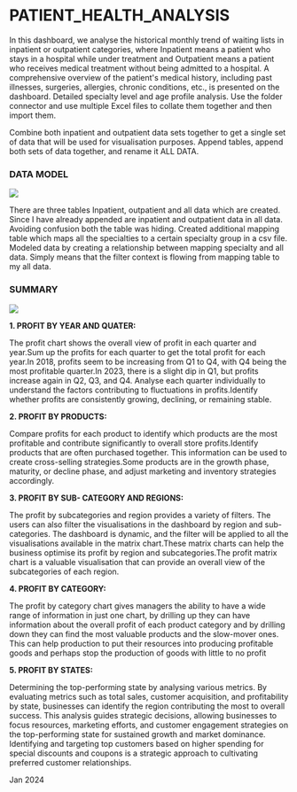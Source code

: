 # PATIENT_HEALTH_ANALYSIS
<p>In this dashboard, we analyse the historical monthly trend of waiting lists in inpatient or outpatient categories, where Inpatient means a patient who stays in a hospital while under treatment and Outpatient means a patient who receives medical treatment without being admitted to a hospital. A comprehensive overview of the patient's medical history, including past illnesses, surgeries, allergies, chronic conditions, etc., is presented on the dashboard. Detailed specialty level and age profile analysis. Use the folder connector and use multiple Excel files to collate them together and then import them.

  Combine both inpatient and outpatient data sets together to get a single set of data that will be used for visualisation purposes. Append tables, append both sets of data together, and rename it ALL DATA.

  <p><h3>DATA MODEL</h3></p>
<img src=https://github.com/AloraKesharwani/Hospital-_-Patient-_-Details/assets/155231669/47722b03-b0c7-45ec-8141-8aed77dbcdcc>


There are three tables Inpatient, outpatient and all data which are created. Since I have already appended are inpatient and outpatient data in all data. Avoiding confusion both the table was hiding. Created additional mapping table which maps all the specialties to a certain specialty group in a csv file. Modeled data by creating a relationship between mapping specialty and all data.
Simply means that the filter context is flowing from mapping table to my all data.


<p><h3>SUMMARY </h3></p>
<img src=https://github.com/AloraKesharwani/SUPER-STORE-PROFIT/assets/155231669/1496eccf-25f3-4596-9900-4c407f496bcd>
<p>
  <b>1. PROFIT BY YEAR AND QUATER:</b> 
  
 The profit chart shows the overall view of profit in each quarter and year.Sum up the profits for each quarter to get the total profit for each year.In 2018, profits seem to be increasing from Q1 to Q4, with Q4 being the most profitable quarter.In 2023, there is a slight dip in Q1, but profits increase again in Q2, Q3, and Q4.
Analyse each quarter individually to understand the factors contributing to fluctuations in profits.Identify whether profits are consistently growing, declining, or remaining stable.
</p>
<p>
  <b>2. PROFIT BY PRODUCTS:</b> 
  
  Compare profits for each product to identify which products are the most profitable and contribute significantly to overall store profits.Identify products that are often purchased together. This information can be used to create cross-selling strategies.Some products are in the growth phase, maturity, or decline phase, and adjust marketing and inventory strategies accordingly.
</p>
<p>
  <b>3. PROFIT BY SUB- CATEGORY AND REGIONS:</b> 
  
</p>The profit by subcategories and region provides a variety of filters. The users can also filter the visualisations in the dashboard by region and sub-categories. The dashboard is dynamic, and the filter will be applied to all the visualisations available in the matrix chart.These matrix charts can help the business optimise its profit by region and subcategories.The profit matrix chart is a valuable visualisation that can provide an overall view of the subcategories of each region.
</p>
<p>
  <b>4. PROFIT BY CATEGORY:</b> 
  
The profit by category chart gives managers the ability to have a wide range of information in just one chart, by drilling up they can have information about the overall profit of each product category and by drilling down they can find the most valuable products and the slow-mover ones. This can help production to put their resources into producing profitable goods and perhaps stop the production of goods with little to no profit
</p>
<p>
  <b>5. PROFIT BY STATES:</b> 
  
  Determining the top-performing state by analysing various metrics. By evaluating metrics such as total sales, customer acquisition, and profitability by state, businesses can identify the region contributing the most to overall success. This analysis guides strategic decisions, allowing businesses to focus resources, marketing efforts, and customer engagement strategies on the top-performing state for sustained growth and market dominance. Identifying and targeting top customers based on higher spending for special discounts and coupons is a strategic approach to cultivating preferred customer relationships.
</p>

<p>Jan 2024 <p/>
